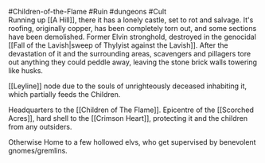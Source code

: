 #Children-of-the-Flame #Ruin #dungeons #Cult   
Running up [[A Hill]], there it has a lonely castle, set to rot and salvage.
It's roofing, originally copper, has been completely torn out, and some sections have been demolished.
Former Elvin stronghold, destroyed in the genocidal [[Fall of the Lavish|sweep of Thylyist against the Lavish]].
After the devastation of it and the surrounding areas, scavengers and pillagers tore out anything they could peddle away, leaving the stone brick walls towering like husks. 

[[Leyline]] node due to the souls of unrighteously deceased inhabiting it, which partially feeds the Children.

Headquarters to the [[Children of The Flame]]. Epicentre of the [[Scorched Acres]], hard shell to the [[Crimson Heart]], protecting it and the children from any outsiders. 

Otherwise Home to a few hollowed elvs, who get supervised by benevolent gnomes/gremlins.

